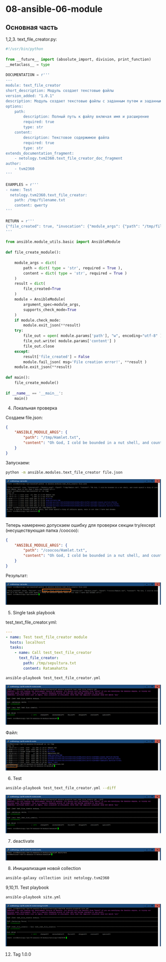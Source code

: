 # 08-ansible-06-module

## Основная часть

1,2,3. text_file_creator.py:

``` python
#!/usr/bin/python

from __future__ import (absolute_import, division, print_function)
__metaclass__ = type

DOCUMENTATION = r'''
---
module: text_file_creator
short_description: Модуль создает текстовые файлы
version_added: "1.0.1"
description: Модуль создает текстовые файлы с заданным путем и заданным содержимым
options:
    path:
        description: Полный путь к файлу включая имя и расширение
        required: true
        type: str
    content:
        description: Текстовое содержимое файла
        required: true
        type: str
extends_documentation_fragment:
    - netology.tvm2360.text_file_creator_doc_fragment
author:
    - tvm2360
'''

EXAMPLES = r'''
- name: Test
  netology.tvm2360.text_file_creator:
    path: /tmp/filename.txt
    content: qwerty
'''

RETURN = r'''
{"file_created": true, "invocation": {"module_args": {"path": "/tmp/filename.txt", "content": "qwerty"}}}
'''

from ansible.module_utils.basic import AnsibleModule

def file_create_module():

    module_args = dict(
        path = dict( type = 'str', required = True ),
        content = dict( type = 'str', required = True )
    )
    result = dict(
        file_created=True
    )
    module = AnsibleModule(
        argument_spec=module_args,
        supports_check_mode=True
    )
    if module.check_mode:
        module.exit_json(**result)
    try:
        file_out = open( module.params['path'], "w", encoding="utf-8" )
        file_out.write( module.params['content'] )
        file_out.close
    except:
        result['file_created'] = False
        module.fail_json( msg='File creation error!', **result )
    module.exit_json(**result)

def main():
    file_create_module()

if __name__ == '__main__':
    main()
```

4. Локальная проверка

Создаем file.json:
``` json
{
    "ANSIBLE_MODULE_ARGS": {
        "path": "/tmp/Hamlet.txt",
        "content": "Oh God, I cold be bounded in a nut shell, and count myself a king of infinite space, were it not that I have bad dreams."
    }
}
```

Запускаем:
``` bash
python -m ansible.modules.text_file_creator file.json
```

![Stage4_ok](./pictures/Stage4_ok.png)

Теперь намеренно допускаем ошибку для проверки секции try/except (несуществующая папка /coocoo):
``` json
{
    "ANSIBLE_MODULE_ARGS": {
        "path": "/coocoo/Hamlet.txt",
        "content": "Oh God, I cold be bounded in a nut shell, and count myself a king of infinite space, were it not that I have bad dreams."
    }
}
```

Результат:

![Stage4_err](./pictures/Stage4_err.png)

5. Single task playbook

test_text_file_creator.yml:
``` yml
---
- name: Test text_file_creator module
  hosts: localhost
  tasks:
    - name: Call test_text_file_creator
      text_file_creator:
        path: /tmp/sepultura.txt
        content: Ratamahatta
```
``` bash
ansible-playbook test_text_file_creator.yml
```

![Stage5](./pictures/Stage5.png)

Файл:

![Stage5_1](./pictures/Stage5_1.png)

6. Test

``` bash
ansible-playbook test_text_file_creator.yml --diff
```

![Stage6](./pictures/Stage6.png)

7. deactivate

![Stage7](./pictures/Stage7.png)


8. Инициализация новой collection

``` bash
ansible-galaxy collection init netology.tvm2360
```

9,10,11. Test playbook

``` bash
ansible-playbook site.yml
```

![Stage11](./pictures/Stage11.png)

12. Tag 1.0.0


